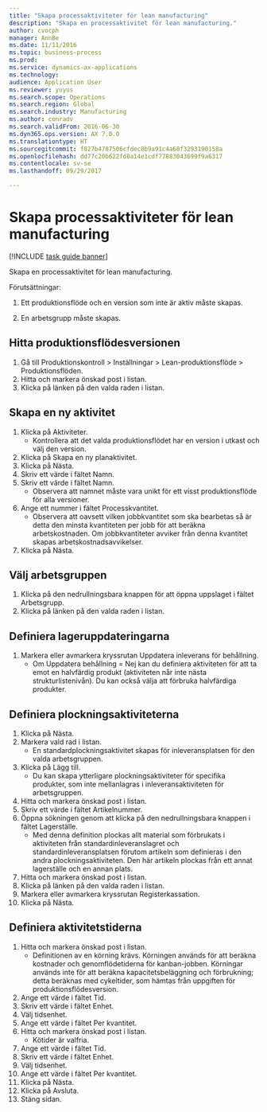 ```yaml
--- 
title: "Skapa processaktiviteter för lean manufacturing"
description: "Skapa en processaktivitet för lean manufacturing."
author: cvocph
manager: AnnBe
ms.date: 11/11/2016
ms.topic: business-process
ms.prod: 
ms.service: dynamics-ax-applications
ms.technology: 
audience: Application User
ms.reviewer: yuyus
ms.search.scope: Operations
ms.search.region: Global
ms.search.industry: Manufacturing
ms.author: conradv
ms.search.validFrom: 2016-06-30
ms.dyn365.ops.version: AX 7.0.0
ms.translationtype: HT
ms.sourcegitcommit: f827b4787506cfdec8b9a91c4a68f3293190158a
ms.openlocfilehash: dd77c20b622fd8a14e1cdf77883043699f9a6317
ms.contentlocale: sv-se
ms.lasthandoff: 09/29/2017

---
```

# <a name="create-process-activities-for-lean-manufacturing"></a>Skapa processaktiviteter för lean manufacturing

[!INCLUDE [task guide banner](../../includes/task-guide-banner.md)]

Skapa en processaktivitet för lean manufacturing. 

Förutsättningar: 

1. Ett produktionsflöde och en version som inte är aktiv måste skapas.

2. En arbetsgrupp måste skapas.


## <a name="find-the-production-flow-version"></a>Hitta produktionsflödesversionen
1. Gå till Produktionskontroll > Inställningar > Lean-produktionsflöde > Produktionsflöden.
2. Hitta och markera önskad post i listan.
3. Klicka på länken på den valda raden i listan.

## <a name="create-a-new-activity"></a>Skapa en ny aktivitet
1. Klicka på Aktiviteter.
    * Kontrollera att det valda produktionsflödet har en version i utkast och välj den version.  
2. Klicka på Skapa en ny planaktivitet.
3. Klicka på Nästa.
4. Skriv ett värde i fältet Namn.
5. Skriv ett värde i fältet Namn.
    * Observera att namnet måste vara unikt för ett visst produktionsflöde för alla versioner.  
6. Ange ett nummer i fältet Processkvantitet.
    * Observera att oavsett vilken jobbkvantitet som ska bearbetas så är detta den minsta kvantiteten per jobb för att beräkna arbetskostnaden. Om jobbkvantiteter avviker från denna kvantitet skapas arbetskostnadsavvikelser.  
7. Klicka på Nästa.

## <a name="select-the-work-cell"></a>Välj arbetsgruppen
1. Klicka på den nedrullningsbara knappen för att öppna uppslaget i fältet Arbetsgrupp.
2. Klicka på länken på den valda raden i listan.

## <a name="define-the-inventory-updates"></a>Definiera lageruppdateringarna
1. Markera eller avmarkera kryssrutan Uppdatera inleverans för behållning.
    * Om Uppdatera behållning = Nej kan du definiera aktiviteten för att ta emot en halvfärdig produkt (aktiviteten når inte nästa strukturlistenivån).    Du kan också välja att förbruka halvfärdiga produkter.  

## <a name="define-the-picking-activities"></a>Definiera plockningsaktiviteterna
1. Klicka på Nästa.
2. Markera vald rad i listan.
    * En standardplockningsaktivitet skapas för inleveransplatsen för den valda arbetsgruppen.  
3. Klicka på Lägg till.
    * Du kan skapa ytterligare plockningsaktiviteter för specifika produkter, som inte mellanlagras i inleveransaktiviteten för arbetsgruppen.  
4. Hitta och markera önskad post i listan.
5. Skriv ett värde i fältet Artikelnummer.
6. Öppna sökningen genom att klicka på den nedrullningsbara knappen i fältet Lagerställe.
    * Med denna definition plockas allt material som förbrukats i aktiviteten från standardinleveranslagret och standardinleveransplatsen förutom artikeln som definieras i den andra plockningsaktiviteten. Den här artikeln plockas från ett annat lagerställe och en annan plats.  
7. Hitta och markera önskad post i listan.
8. Klicka på länken på den valda raden i listan.
9. Markera eller avmarkera kryssrutan Registerkassation.
10. Klicka på Nästa.

## <a name="define-the-activity-times"></a>Definiera aktivitetstiderna
1. Hitta och markera önskad post i listan.
    * Definitionen av en körning krävs. Körningen används för att beräkna kostnader och genomflödetiderna för kanban-jobben. Körningar används inte för att beräkna kapacitetsbeläggning och förbrukning; detta beräknas med cykeltider, som hämtas från uppgiften för produktionsflödesversion.  
2. Ange ett värde i fältet Tid.
3. Skriv ett värde i fältet Enhet.
4. Välj tidsenhet.
5. Ange ett värde i fältet Per kvantitet.
6. Hitta och markera önskad post i listan.
    * Kötider är valfria.  
7. Ange ett värde i fältet Tid.
8. Skriv ett värde i fältet Enhet.
9. Välj tidsenhet.
10. Ange ett värde i fältet Per kvantitet.
11. Klicka på Nästa.
12. Klicka på Avsluta.
13. Stäng sidan.


